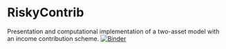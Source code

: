 # RiskyContrib
Presentation and computational implementation of a two-asset model with an income contribution scheme.
[![Binder](https://mybinder.org/badge_logo.svg)](https://mybinder.org/v2/gh/Mv77/RiskyContrib/main?filepath=Code%2FPython%2FRiskyContrib.ipynb)
